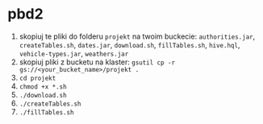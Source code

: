 # pbd2
1. skopiuj te pliki do folderu `projekt` na twoim buckecie: `authorities.jar`, `createTables.sh`, `dates.jar`, `download.sh`, `fillTables.sh`, `hive.hql`, `vehicle-types.jar`, `weathers.jar`
2. skopiuj pliki z bucketu na klaster: `gsutil cp -r gs://<your_bucket_name>/projekt .`
3. `cd projekt`
4. `chmod +x *.sh`
5. `./download.sh`
6. `./createTables.sh`
7. `./fillTables.sh`
